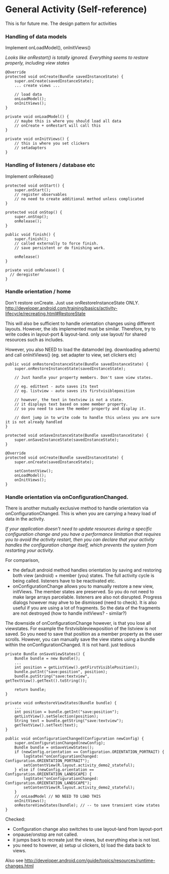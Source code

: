 # General Activity (Self-reference)

This is for future me. The design pattern for activities

### Handling of data models

Implement onLoadModel(), onInitViews()

*Looks like onRestart() is totally ignored. Everything seems to restore properly, including view states*

```
@Override
protected void onCreate(Bundle savedInstanceState) {
    super.onCreate(savedInstanceState);
    ... create views ...

    // load data
    onLoadModel();
    onInitViews();
}

private void onLoadModel() {
    // maybe this is where you should load all data
    // onCreate + onRestart will call this
}

private void onInitViews() {
    // this is where you set clickers
    // setadapters
}

```

### Handling of listeners / database etc

Implement onRelease()

```
protected void onStart() {
    super.onStart();
    // register observables
    // no need to create additional method unless complicated
}

protected void onStop() {
    super.onStop();
    onRelease();
}

public void finish() {
    super.finish();
    // called externally to force finish.
    // save persistent or do finishing work. 
    
    onRelease() 
}

private void onRelease() {
  // deregister 
}

```

### Handle orientation / home

Don't restore onCreate. Just use onRestoreInstanceState ONLY.
http://developer.android.com/training/basics/activity-lifecycle/recreating.html#RestoreState

This will also be sufficient to handle orientation changes using different layouts. However, the ids implemented must be similar. Therefore, try to write codes in layout-port & layout-land. only use layout/ for shared resources such as includes. 

However, you also NEED to load the datamodel (eg. downloading adverts) and call onInitViews()  (eg. set adapter to view, set clickers etc)

```
public void onRestoreInstanceState(Bundle savedInstanceState) {
    super.onRestoreInstanceState(savedInstanceState);

    // Just handle your property members. Don't save view states. 
    
    // eg. edittext - auto saves its text
    // eg. listview - auto saves its firstvisibleposition
    
    // however, the text in textview is not a state. 
    // it displays text based on some member property. 
    // so you need to save the member property and display it.
    
    // dont jump in to write code to handle this unless you are sure it is not already handled
}

protected void onSaveInstanceState(Bundle savedInstanceState) {
    super.onSaveInstanceState(savedInstanceState);
}

@Override
protected void onCreate(Bundle savedInstanceState) {
    super.onCreate(savedInstanceState);

    setContentView();
    onLoadModel();
    onInitViews();
}

```

### Handle orientation via onConfigurationChanged. 

There is another mutually exclusive method to handle orientation via onConfigurationChanged. This is when you are carrying a heavy load of data in the activity.

*If your application doesn't need to update resources during a specific configuration change and you have a performance limitation that requires you to avoid the activity restart, then you can declare that your activity handles the configuration change itself, which prevents the system from restarting your activity.*

For comparison, 
- the default android method handles orientation by saving and restoring both view (android) + member (you) states. The full activity cycle is being called. listeners have to be reactivated etc. 
- onConfigurationChange allows you to manually restore a new view, initViews. The member states are preserved. So you do not need to make large arrays parcelable. listeners are also not disrupted. Progress dialogs however may ahve to be dismissed (need to check). It is also useful if you are using a lot of fragments. So the data of the fragments are not destroyed (how to handle initViews? - similar?)

The downside of onConfigurationChange however, is that you lose all viewstates. For example the firstvisibleviewposition of the listview is not saved. So you need to save that position as a member property as the user scrolls. 
However, you can manually save the view states using a bundle within the onConfigurationChanged. It is not hard. just tedious

```
private Bundle onSaveViewStates() {
    Bundle bundle = new Bundle();
    ...
    int position = getListView().getFirstVisiblePosition();
    bundle.putInt("save:position", position);
    bundle.putString("save:textview", getTextView().getText().toString());
    
    return bundle;
}

private void onRestoreViewStates(Bundle bundle) {
    ...
    int position = bundle.getInt("save:position");
    getListView().setSelection(position);
    String text = bundle.getString("save:textview");
    getTextView().setText(text);
}

public void onConfigurationChanged(Configuration newConfig) {
    super.onConfigurationChanged(newConfig);
    Bundle bundle = onSaveViewStates();
    if (newConfig.orientation == Configuration.ORIENTATION_PORTRAIT) {
        logState("onConfigurationChanged: Configuration.ORIENTATION_PORTRAIT");
        setContentView(R.layout.activity_demo2_stateful);
    } else if (newConfig.orientation == Configuration.ORIENTATION_LANDSCAPE) {
        logState("onConfigurationChanged: Configuration.ORIENTATION_LANDSCAPE");
        setContentView(R.layout.activity_demo2_stateful);
    }
    // onLoadModel // NO NEED TO LOAD THIS
    onInitViews();
    onRestoreViewStates(bundle); // -- to save transient view states
}

```

Checked:
- Configuration change also switches to use layout-land from layout-port 
- onpause/onstop are not called. 
- it jumps back to recreate just the views, but everything else is not lost.
- you need to however, a) setup ui clickers, b) load the data back to views.

Also see http://developer.android.com/guide/topics/resources/runtime-changes.html
